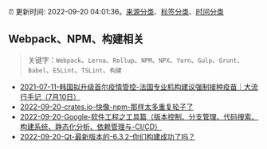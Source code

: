 :alarm_clock: 更新时间: 2022-09-20 04:01:36。[来源分类](../README.md)、[标签分类](../TAGS.md)、[时间分类](../TIMELINE.md)

## Webpack、NPM、构建相关


> 关键字：`Webpack`、`Lerna`、`Rollup`、`NPM`、`NPX`、`Yarn`、`Gulp`、`Grunt`、`Babel`、`ESLint`、`TSLint`、`构建`



- [2021-07-11-韩国拟升级首尔疫情管控-法国专业机构建议强制接种疫苗｜大流行手记（7月10日）](https://m.caixin.com/m/2021-07-11/101738786.html) 
- [2022-09-20-crates.io-快像-npm-那样太多重复轮子了](https://www.v2ex.com/t/881520) 
- [2022-09-20-Google-软件工程之工具篇（版本控制、分支管理、代码搜索、构建系统、静态化分析、依赖管理与-CI/CD）](https://www.v2ex.com/t/881504) 
- [2022-09-20-Qt-最新版本的-6.3.2-你们构建成功了吗？](https://www.v2ex.com/t/881479) 